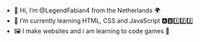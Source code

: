 - 👋 Hi, I’m @LegendFabian4 from the Netherlands 🌍
- 🌱 I’m currently learning HTML, CSS and JavaScript 🅰🅱1️⃣2️⃣3️⃣
- 🖼 I make websites and i am learning to code games 🚦
